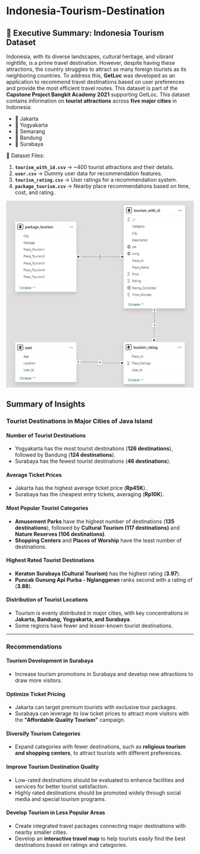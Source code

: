 # Indonesia-Tourism-Destination

## 📌 Executive Summary: Indonesia Tourism Dataset

Indonesia, with its diverse landscapes, cultural heritage, and vibrant nightlife, is a prime travel destination. However, despite having these attractions, the country struggles to attract as many foreign tourists as its neighboring countries. To address this, **GetLoc** was developed as an application to recommend travel destinations based on user preferences and provide the most efficient travel routes. This dataset is part of the **Capstone Project Bangkit Academy 2021** supporting GetLoc.
This dataset contains information on **tourist attractions** across **five major cities** in Indonesia:
- 📍 Jakarta  
- 📍 Yogyakarta  
- 📍 Semarang  
- 📍 Bandung  
- 📍 Surabaya
  
💾 Dataset Files:
1. **`tourism_with_id.csv`** → ~400 tourist attractions and their details.
2. **`user.csv`** → Dummy user data for recommendation features.
3. **`tourism_rating.csv`** → User ratings for a recommendation system.
4. **`package_tourism.csv`** → Nearby place recommendations based on time, cost, and rating.

![Tourism ERD](https://github.com/juwitardiyanti/Indonesia-Tourism-Destination/blob/main/image/tourism-ERD.webp)

## Summary of Insights

### **Tourist Destinations in Major Cities of Java Island**

#### **Number of Tourist Destinations**
- Yogyakarta has the most tourist destinations (**126 destinations**), followed by Bandung (**124 destinations**).
- Surabaya has the fewest tourist destinations (**46 destinations**).

#### **Average Ticket Prices**
- Jakarta has the highest average ticket price (**Rp45K**).
- Surabaya has the cheapest entry tickets, averaging (**Rp10K**).

#### **Most Popular Tourist Categories**
- **Amusement Parks** have the highest number of destinations (**135 destinations**), followed by **Cultural Tourism (117 destinations)** and **Nature Reserves (106 destinations)**.
- **Shopping Centers** and **Places of Worship** have the least number of destinations.

#### **Highest Rated Tourist Destinations**
- **Keraton Surabaya (Cultural Tourism)** has the highest rating (**3.97**).
- **Puncak Gunung Api Purba - Nglanggeran** ranks second with a rating of (**3.88**).

#### **Distribution of Tourist Locations**
- Tourism is evenly distributed in major cities, with key concentrations in **Jakarta, Bandung, Yogyakarta, and Surabaya**.
- Some regions have fewer and lesser-known tourist destinations.

---

### **Recommendations**

#### **Tourism Development in Surabaya**
- Increase tourism promotions in Surabaya and develop new attractions to draw more visitors.

#### **Optimize Ticket Pricing**
- Jakarta can target premium tourists with exclusive tour packages.
- Surabaya can leverage its low ticket prices to attract more visitors with the **"Affordable Quality Tourism"** campaign.

#### **Diversify Tourism Categories**
- Expand categories with fewer destinations, such as **religious tourism and shopping centers**, to attract tourists with different preferences.

#### **Improve Tourism Destination Quality**
- Low-rated destinations should be evaluated to enhance facilities and services for better tourist satisfaction.
- Highly rated destinations should be promoted widely through social media and special tourism programs.

#### **Develop Tourism in Less Popular Areas**
- Create integrated travel packages connecting major destinations with nearby smaller cities.
- Develop an **interactive travel map** to help tourists easily find the best destinations based on ratings and categories.


